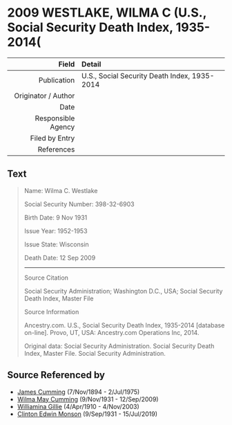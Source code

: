 ﻿---
layout: page
permalink: /sources/s72443844
---

# 2009 WESTLAKE, WILMA C (U.S., Social Security Death Index, 1935-2014(

Field | Detail
---:|:---
Publication | U.S., Social Security Death Index, 1935-2014
Originator / Author | 
Date | 
Responsible Agency | 
Filed by Entry | 
References | 

## Text

> Name: Wilma C. Westlake
>
> Social Security Number: 398-32-6903
>
> Birth Date: 9 Nov 1931
>
> Issue Year: 1952-1953
>
> Issue State: Wisconsin
>
> Death Date: 12 Sep 2009
>
> ---
>
> Source Citation
>
> Social Security Administration; Washington D.C., USA; Social Security Death Index, Master File
>
> Source Information
>
> Ancestry.com. U.S., Social Security Death Index, 1935-2014 [database on-line]. Provo, UT, USA: Ancestry.com Operations Inc, 2014.
>
> Original data: Social Security Administration. Social Security Death Index, Master File. Social Security Administration.
>

## Source Referenced by

* [James Cumming](../people/@492889@-james-cumming-b1894-11-7-d1975-7-2.md) (7/Nov/1894 - 2/Jul/1975)
* [Wilma May Cumming](../people/@74680609@-wilma-may-cumming-b1931-11-9-d2009-9-12.md) (9/Nov/1931 - 12/Sep/2009)
* [Williamina Gillie](../people/@23770336@-williamina-gillie-b1910-4-4-d2003-11-4.md) (4/Apr/1910 - 4/Nov/2003)
* [Clinton Edwin Monson](../people/@24393948@-clinton-edwin-monson-b1931-9-9-d2019-7-15.md) (9/Sep/1931 - 15/Jul/2019)
